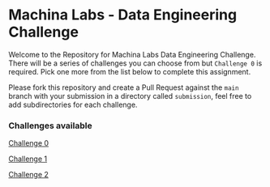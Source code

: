 # Machina Labs - Data Engineering Challenge

Welcome to the Repository for Machina Labs Data Engineering Challenge. There will be a series of challenges you can choose from but `Challenge 0` is required. Pick one more from the list below to complete this assignment.

Please fork this repository and create a Pull Request against the `main` branch with your submission in a directory called `submission`, feel free to add subdirectories for each challenge. 

### Challenges available


[Challenge 0](challenges/challenge_0.md)

[Challenge 1](challenges/challenge_01.md)

[Challenge 2](challenges/challenge_02.md)

